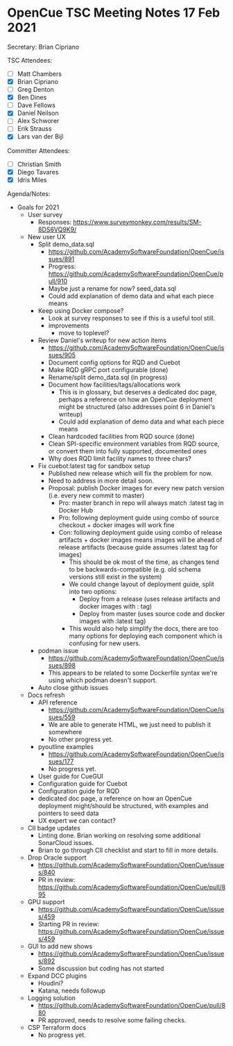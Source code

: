 # OpenCue TSC Meeting Notes 17 Feb 2021

Secretary: Brian Cipriano

TSC Attendees:

* [ ] Matt Chambers
* [x] Brian Cipriano
* [ ] Greg Denton
* [x] Ben Dines
* [ ] Dave Fellows
* [x] Daniel Neilson
* [ ] Alex Schworer
* [ ] Erik Strauss
* [x] Lars van der Bijl

Committer Attendees:

* [ ] Christian Smith
* [x] Diego Tavares
* [x] Idris Miles

Agenda/Notes:

* Goals for 2021
    * User survey
        * Responses: https://www.surveymonkey.com/results/SM-8DS6VQ9K9/
    * New user UX
        * Split demo_data.sql
            * https://github.com/AcademySoftwareFoundation/OpenCue/issues/891
            * Progress: https://github.com/AcademySoftwareFoundation/OpenCue/pull/910
            * Maybe just a rename for now? seed_data.sql
            * Could add explanation of demo data and what each piece means
        * Keep using Docker compose?
            * Look at survey responses to see if this is a useful tool still.
            * improvements
                * move to toplevel?
        * Review Daniel's writeup for new action items
            * https://github.com/AcademySoftwareFoundation/OpenCue/issues/905
            * Document config options for RQD and Cuebot
            * Make RQD gRPC port configurable (done)
            * Rename/split demo_data.sql (in progress)
            * Document how facilities/tags/allocations work
                * This is in glossary, but deserves a dedicated doc page, perhaps a reference on how
                  an OpenCue deployment might be structured (also addresses point 6 in Daniel's
                  writeup)
                * Could add explanation of demo data and what each piece means
            * Clean hardcoded facilities from RQD source (done)
            * Clean SPI-specific environment variables from RQD source, or convert them into fully
              supported, documented ones
            * Why does RQD limit facility names to three chars?
        * Fix cuebot:latest tag for sandbox setup
            * Published new release which will fix the problem for now.
            * Need to address in more detail soon.
            * Proposal: publish Docker images for every new patch version (i.e. every new commit to
              master)
                * Pro: master branch in repo will always match :latest tag in Docker Hub
                * Pro: following deployment guide using combo of source checkout + docker images
                  will work fine
                * Con: following deployment guide using combo of release artifacts + docker images
                  means images will be ahead of release artifacts (because guide assumes :latest tag
                  for images)
                    * This should be ok most of the time, as changes tend to be
                      backwards-compatible (e.g. old schema versions still exist in the system)
                    * We could change layout of deployment guide, split into two options:
                        * Deploy from a release (uses release artifacts and docker images
                          with :<release> tag)
                        * Deploy from master (uses source code and docker images with :latest tag)
                    * This would also help simplify the docs, there are too many options for
                      deploying each component which is confusing for new users.
        * podman issue
            * https://github.com/AcademySoftwareFoundation/OpenCue/issues/898
            * This appears to be related to some Dockerfile syntax we're using which podman doesn't
              support.
        * Auto close github issues
    * Docs refresh
        * API reference
            * https://github.com/AcademySoftwareFoundation/OpenCue/issues/559
            * We are able to generate HTML, we just need to publish it somewhere
            * No other progress yet.
        * pyoutline examples
            * https://github.com/AcademySoftwareFoundation/OpenCue/issues/177
            * No progress yet.
        * User guide for CueGUI
        * Configuration guide for Cuebot
        * Configuration guide for RQD
        * dedicated doc page, a reference on how an OpenCue deployment might/should be structured,
          with examples and pointers to seed data
        * UX expert we can contact?
    * CII badge updates
        * Linting done. Brian working on resolving some additional SonarCloud issues.
        * Brian to go through CII checklist and start to fill in more details.
    * Drop Oracle support
        * https://github.com/AcademySoftwareFoundation/OpenCue/issues/840
        * PR in review: https://github.com/AcademySoftwareFoundation/OpenCue/pull/895
    * GPU support
        * https://github.com/AcademySoftwareFoundation/OpenCue/issues/459
        * Starting PR in review: https://github.com/AcademySoftwareFoundation/OpenCue/issues/459
    * GUI to add new shows
        * https://github.com/AcademySoftwareFoundation/OpenCue/issues/892
        * Some discussion but coding has not started
    * Expand DCC plugins
        * Houdini?
        * Katana, needs followup
    * Logging solution
        * https://github.com/AcademySoftwareFoundation/OpenCue/pull/880
        * PR approved, needs to resolve some failing checks.
    * CSP Terraform docs
        * No progress yet.
